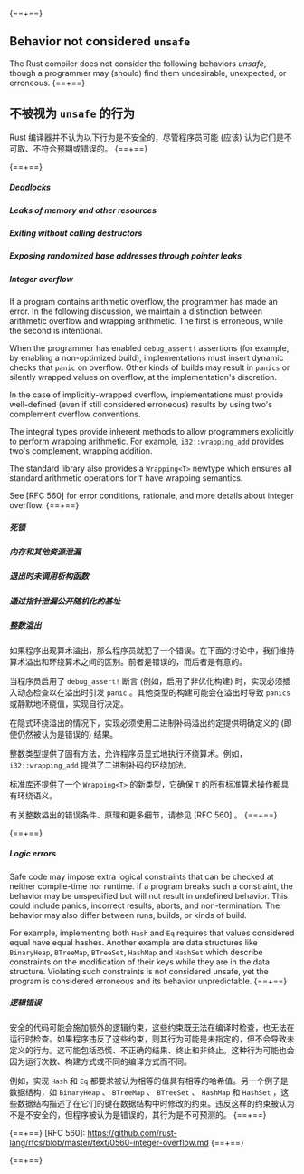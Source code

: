 {==+==}
## Behavior not considered `unsafe`

The Rust compiler does not consider the following behaviors _unsafe_,
though a programmer may (should) find them undesirable, unexpected,
or erroneous.
{==+==}
## 不被视为 `unsafe` 的行为

Rust 编译器并不认为以下行为是不安全的，尽管程序员可能 (应该) 认为它们是不可取、不符合预期或错误的。
{==+==}


{==+==}
##### Deadlocks
##### Leaks of memory and other resources
##### Exiting without calling destructors
##### Exposing randomized base addresses through pointer leaks
##### Integer overflow

If a program contains arithmetic overflow, the programmer has made an
error. In the following discussion, we maintain a distinction between
arithmetic overflow and wrapping arithmetic. The first is erroneous,
while the second is intentional.

When the programmer has enabled `debug_assert!` assertions (for
example, by enabling a non-optimized build), implementations must
insert dynamic checks that `panic` on overflow. Other kinds of builds
may result in `panics` or silently wrapped values on overflow, at the
implementation's discretion.

In the case of implicitly-wrapped overflow, implementations must
provide well-defined (even if still considered erroneous) results by
using two's complement overflow conventions.

The integral types provide inherent methods to allow programmers
explicitly to perform wrapping arithmetic. For example,
`i32::wrapping_add` provides two's complement, wrapping addition.

The standard library also provides a `Wrapping<T>` newtype which
ensures all standard arithmetic operations for `T` have wrapping
semantics.

See [RFC 560] for error conditions, rationale, and more details about
integer overflow.
{==+==}
##### 死锁
##### 内存和其他资源泄漏
##### 退出时未调用析构函数
##### 通过指针泄漏公开随机化的基址
##### 整数溢出

如果程序出现算术溢出，那么程序员就犯了一个错误。在下面的讨论中，我们维持算术溢出和环绕算术之间的区别。前者是错误的，而后者是有意的。

当程序员启用了 `debug_assert!` 断言 (例如，启用了非优化构建) 时，实现必须插入动态检查以在溢出时引发 `panic` 。其他类型的构建可能会在溢出时导致 `panics` 或静默地环绕值，实现自行决定。

在隐式环绕溢出的情况下，实现必须使用二进制补码溢出约定提供明确定义的 (即使仍然被认为是错误的) 结果。

整数类型提供了固有方法，允许程序员显式地执行环绕算术。例如， `i32::wrapping_add` 提供了二进制补码的环绕加法。

标准库还提供了一个 `Wrapping<T>` 的新类型，它确保 `T` 的所有标准算术操作都具有环绕语义。

有关整数溢出的错误条件、原理和更多细节，请参见 [RFC 560] 。
{==+==}


{==+==}
##### Logic errors

Safe code may impose extra logical constraints that can be checked
at neither compile-time nor runtime. If a program breaks such
a constraint, the behavior may be unspecified but will not result in
undefined behavior. This could include panics, incorrect results,
aborts, and non-termination. The behavior may also differ between
runs, builds, or kinds of build.

For example, implementing both `Hash` and `Eq` requires that values
considered equal have equal hashes. Another example are data structures
like `BinaryHeap`, `BTreeMap`, `BTreeSet`, `HashMap` and `HashSet`
which describe constraints on the modification of their keys while
they are in the data structure. Violating such constraints is not
considered unsafe, yet the program is considered erroneous and
its behavior unpredictable.
{==+==}
##### 逻辑错误

安全的代码可能会施加额外的逻辑约束，这些约束既无法在编译时检查，也无法在运行时检查。如果程序违反了这些约束，则其行为可能是未指定的，但不会导致未定义的行为。这可能包括恐慌、不正确的结果、终止和非终止。这种行为可能也会因为运行次数、构建方式或不同的编译方式而不同。

例如，实现 `Hash` 和 `Eq` 都要求被认为相等的值具有相等的哈希值。另一个例子是数据结构，如 `BinaryHeap` 、 `BTreeMap` 、 `BTreeSet` 、 `HashMap` 和 `HashSet` ，这些数据结构描述了在它们的键在数据结构中时修改的约束。违反这样的约束被认为不是不安全的，但程序被认为是错误的，其行为是不可预测的。
{==+==}


{==+==}
[RFC 560]: https://github.com/rust-lang/rfcs/blob/master/text/0560-integer-overflow.md
{==+==}

{==+==}